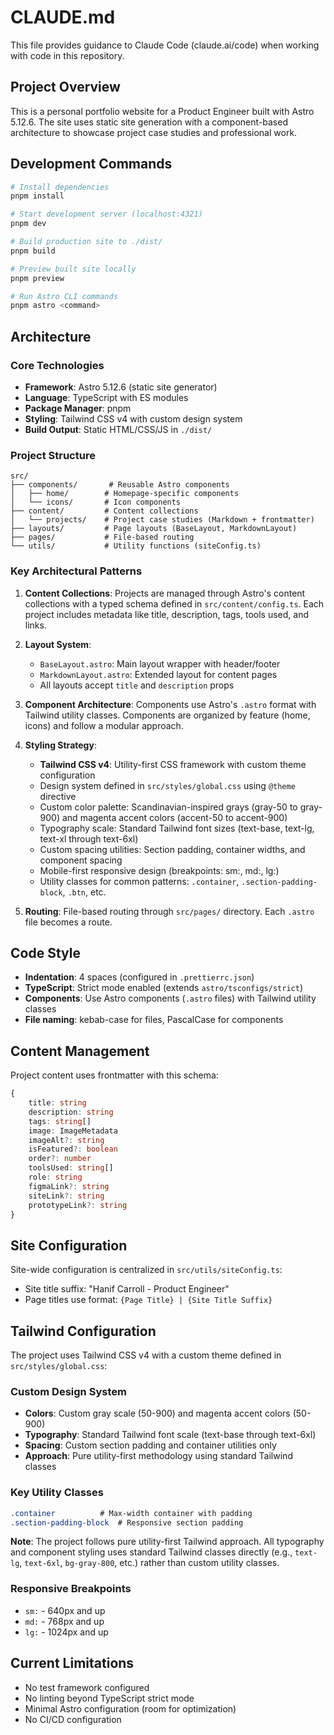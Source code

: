 # CLAUDE.md

This file provides guidance to Claude Code (claude.ai/code) when working with code in this repository.

## Project Overview

This is a personal portfolio website for a Product Engineer built with Astro 5.12.6. The site uses static site generation with a component-based architecture to showcase project case studies and professional work.

## Development Commands

```bash
# Install dependencies
pnpm install

# Start development server (localhost:4321)
pnpm dev

# Build production site to ./dist/
pnpm build

# Preview built site locally
pnpm preview

# Run Astro CLI commands
pnpm astro <command>
```

## Architecture

### Core Technologies
- **Framework**: Astro 5.12.6 (static site generator)
- **Language**: TypeScript with ES modules
- **Package Manager**: pnpm
- **Styling**: Tailwind CSS v4 with custom design system
- **Build Output**: Static HTML/CSS/JS in `./dist/`

### Project Structure
```
src/
├── components/       # Reusable Astro components
│   ├── home/        # Homepage-specific components
│   └── icons/       # Icon components
├── content/         # Content collections
│   └── projects/    # Project case studies (Markdown + frontmatter)
├── layouts/         # Page layouts (BaseLayout, MarkdownLayout)
├── pages/           # File-based routing
└── utils/           # Utility functions (siteConfig.ts)
```

### Key Architectural Patterns

1. **Content Collections**: Projects are managed through Astro's content collections with a typed schema defined in `src/content/config.ts`. Each project includes metadata like title, description, tags, tools used, and links.

2. **Layout System**: 
   - `BaseLayout.astro`: Main layout wrapper with header/footer
   - `MarkdownLayout.astro`: Extended layout for content pages
   - All layouts accept `title` and `description` props

3. **Component Architecture**: Components use Astro's `.astro` format with Tailwind utility classes. Components are organized by feature (home, icons) and follow a modular approach.

4. **Styling Strategy**:
   - **Tailwind CSS v4**: Utility-first CSS framework with custom theme configuration
   - Design system defined in `src/styles/global.css` using `@theme` directive
   - Custom color palette: Scandinavian-inspired grays (gray-50 to gray-900) and magenta accent colors (accent-50 to accent-900)
   - Typography scale: Standard Tailwind font sizes (text-base, text-lg, text-xl through text-6xl)
   - Custom spacing utilities: Section padding, container widths, and component spacing
   - Mobile-first responsive design (breakpoints: sm:, md:, lg:)
   - Utility classes for common patterns: `.container`, `.section-padding-block`, `.btn`, etc.

5. **Routing**: File-based routing through `src/pages/` directory. Each `.astro` file becomes a route.

## Code Style

- **Indentation**: 4 spaces (configured in `.prettierrc.json`)
- **TypeScript**: Strict mode enabled (extends `astro/tsconfigs/strict`)
- **Components**: Use Astro components (`.astro` files) with Tailwind utility classes
- **File naming**: kebab-case for files, PascalCase for components

## Content Management

Project content uses frontmatter with this schema:
```typescript
{
    title: string
    description: string
    tags: string[]
    image: ImageMetadata
    imageAlt?: string
    isFeatured?: boolean
    order?: number
    toolsUsed: string[]
    role: string
    figmaLink?: string
    siteLink?: string
    prototypeLink?: string
}
```

## Site Configuration

Site-wide configuration is centralized in `src/utils/siteConfig.ts`:
- Site title suffix: "Hanif Carroll - Product Engineer"
- Page titles use format: `{Page Title} | {Site Title Suffix}`

## Tailwind Configuration

The project uses Tailwind CSS v4 with a custom theme defined in `src/styles/global.css`:

### Custom Design System
- **Colors**: Custom gray scale (50-900) and magenta accent colors (50-900)
- **Typography**: Standard Tailwind font scale (text-base through text-6xl)
- **Spacing**: Custom section padding and container utilities only
- **Approach**: Pure utility-first methodology using standard Tailwind classes

### Key Utility Classes
```css
.container          # Max-width container with padding
.section-padding-block  # Responsive section padding
```

**Note**: The project follows pure utility-first Tailwind approach. All typography and component styling uses standard Tailwind classes directly (e.g., `text-lg`, `text-6xl`, `bg-gray-800`, etc.) rather than custom utility classes.

### Responsive Breakpoints
- `sm:` - 640px and up
- `md:` - 768px and up  
- `lg:` - 1024px and up

## Current Limitations

- No test framework configured
- No linting beyond TypeScript strict mode
- Minimal Astro configuration (room for optimization)
- No CI/CD configuration